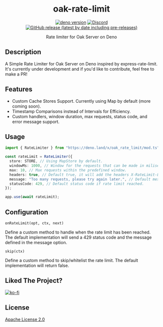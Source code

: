 <div align="center">

# oak-rate-limit

[![deno version](https://img.shields.io/badge/deno-^1.23.3-lightgrey?logo=deno&style=flat-square)](https://github.com/denoland/deno)
[![Discord](https://img.shields.io/discord/265485800668528651?color=697EC4&label=Discord&logo=discord&logoColor=FDFEFE&style=flat-square)](https://discord.gg/cu8aMYw)
[![GitHub release (latest by date including pre-releases)](https://img.shields.io/github/v/release/AdityaTD/oak-rate-limit?include_prereleases)](https://deno.land/x/oak_rate_limit)

Rate limiter for Oak Server on Deno

</div>

## Description

A Simple Rate Limiter for Oak Server on Deno inspired by express-rate-limit.
It's currently under development and if you'd like to contribute, feel free to
make a PR!

## Features

- Custom Cache Stores Support. Currently using Map by default (more coming
  soon).
- Timestamp Comparisons instead of Intervals for Efficiency.
- Custom handlers, window duration, max requests, status code, and error message
  support.

## Usage

```ts
import { RateLimiter } from "https://deno.land/x/oak_rate_limit/mod.ts";

const rateLimit = RateLimiter({
  store: STORE, // Using MapStore by default.
  windowMs: 1000, // Window for the requests that can be made in miliseconds.
  max: 10, // Max requests within the predefined window.
  headers: true, // Default true, it will add the headers X-RateLimit-Limit, X-RateLimit-Remaining.
  message: "Too many requests, please try again later.", // Default message if rate limit reached.
  statusCode: 429, // Default status code if rate limit reached.
});

app.use(await rateLimit);
```

## Configuration

`onRateLimit(opt, ctx, next)`

Define a custom method to handle when the rate limit has been reached. The
default implementation will send a 429 status code and the message defined in
the message option.

`skip(ctx)`

Define a custom method to skip/whitelist the rate limit. The default
implementation will return false.

## Liked The Project?

[![ko-fi](https://ko-fi.com/img/githubbutton_sm.svg)](https://ko-fi.com/W7W31Z2B3)

## License

[Apache License 2.0](https://www.apache.org/licenses/LICENSE-2.0)
